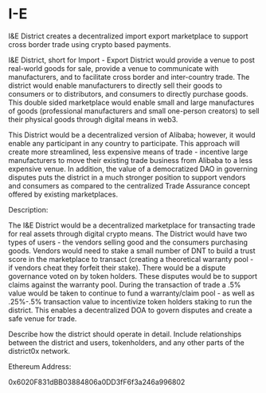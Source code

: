 # I-E

I&E District creates a decentralized import export marketplace to support cross border trade using crypto based payments.

I&E District, short for Import - Export District would provide a venue to post real-world goods for sale, provide a venue to communicate with manufacturers, and to facilitate cross border and inter-country trade. The district would enable manufacturers to directly sell their goods to consumers or to distributors, and consumers to directly purchase goods. This double sided marketplace would enable small and large manufactures of goods (professional manufacturers and small one-person creators) to sell their physical goods through digital means in web3.

This District would be a decentralized version of Alibaba; however, it would enable any participant in any country to participate. This approach will create more streamlined, less expensive means of trade - incentive large manufacturers to move their existing trade business from Alibaba to a less expensive venue. In addition, the value of a democratized DAO in governing disputes puts the district in a much stronger position to support vendors and consumers as compared to the centralized Trade Assurance concept offered by existing marketplaces.

Description:

The I&E District would be a decentralized marketplace for transacting trade for real assets through digital crypto means. The District would have two types of users - the vendors selling good and the consumers purchasing goods. Vendors would need to stake a small number of DNT to build a trust score in the marketplace to transact (creating a theoretical warranty pool - if vendors cheat they forfeit their stake). There would be a dispute governance voted on by token holders. These disputes would be to support claims against the warranty pool. During the transaction of trade a .5% value would be taken to continue to fund a warranty/claim pool - as well as .25%-.5% transaction value to incentivize token holders staking to run the district. This enables a decentralized DOA to govern disputes and create a safe venue for trade.

Describe how the district should operate in detail. Include relationships between the district and users, tokenholders, and any other parts of the district0x network.

Ethereum Address:

0x6020F831dBB03884806a0DD3fF6f3a246a996802
